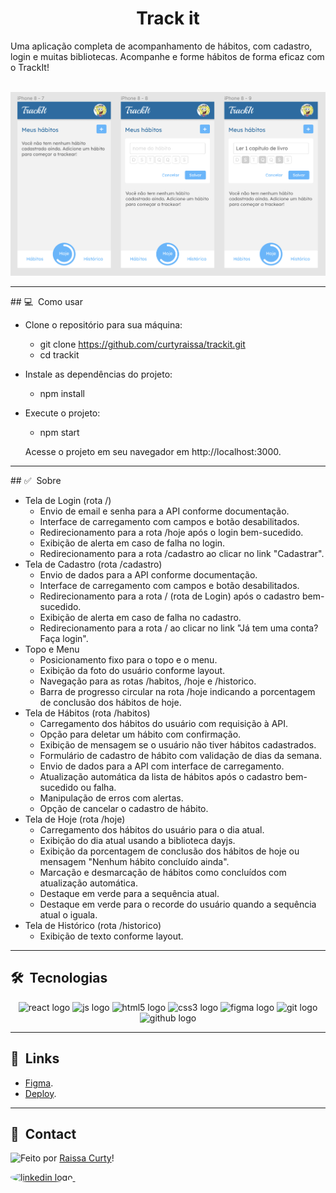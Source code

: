 <h1 align="center">Track it</h1>
 Uma aplicação completa de acompanhamento de hábitos, com cadastro, login e muitas bibliotecas. Acompanhe e forme hábitos de forma eficaz com o TrackIt!
<br></br>

![Imagem 1](./layout-projeto.png "Imagem 1")

<hr/>
## 💻 &nbsp;Como usar

- Clone o repositório para sua máquina:
    - git clone https://github.com/curtyraissa/trackit.git
    - cd trackit

- Instale as dependências do projeto:
    - npm install


- Execute o projeto:
    - npm start

    Acesse o projeto em seu navegador em http://localhost:3000.
<hr/>
## ✅ &nbsp;Sobre

- Tela de Login (rota /)
    - Envio de email e senha para a API conforme documentação.
    - Interface de carregamento com campos e botão desabilitados.
    - Redirecionamento para a rota /hoje após o login bem-sucedido.
    - Exibição de alerta em caso de falha no login.
    - Redirecionamento para a rota /cadastro ao clicar no link "Cadastrar".
- Tela de Cadastro (rota /cadastro)
    - Envio de dados para a API conforme documentação.
    - Interface de carregamento com campos e botão desabilitados.
    - Redirecionamento para a rota / (rota de Login) após o cadastro bem-sucedido.
    - Exibição de alerta em caso de falha no cadastro.
    - Redirecionamento para a rota / ao clicar no link "Já tem uma conta? Faça login".
- Topo e Menu
    - Posicionamento fixo para o topo e o menu.
    - Exibição da foto do usuário conforme layout.
    - Navegação para as rotas /habitos, /hoje e /historico.
    - Barra de progresso circular na rota /hoje indicando a porcentagem de conclusão dos hábitos de hoje.
- Tela de Hábitos (rota /habitos)
    - Carregamento dos hábitos do usuário com requisição à API.
    - Opção para deletar um hábito com confirmação.
    - Exibição de mensagem se o usuário não tiver hábitos cadastrados.
    - Formulário de cadastro de hábito com validação de dias da semana.
    - Envio de dados para a API com interface de carregamento.
    - Atualização automática da lista de hábitos após o cadastro bem-sucedido ou falha.
    - Manipulação de erros com alertas.
    - Opção de cancelar o cadastro de hábito.
- Tela de Hoje (rota /hoje)
    - Carregamento dos hábitos do usuário para o dia atual.
    - Exibição do dia atual usando a biblioteca dayjs.
    - Exibição da porcentagem de conclusão dos hábitos de hoje ou mensagem "Nenhum hábito concluído ainda".
    - Marcação e desmarcação de hábitos como concluídos com atualização automática.
    - Destaque em verde para a sequência atual.
    - Destaque em verde para o recorde do usuário quando a sequência atual o iguala.
- Tela de Histórico (rota /historico)
    - Exibição de texto conforme layout.
<hr/>

## 🛠 &nbsp;Tecnologias
<div align="center">
  <img src="https://cdn.jsdelivr.net/gh/devicons/devicon/icons/react/react-original.svg" height="40" width="52" alt="react logo"  />
  <img src="https://cdn.jsdelivr.net/gh/devicons/devicon/icons/javascript/javascript-original.svg" height="40" width="52" alt="js logo"  />
  <img src="https://cdn.jsdelivr.net/gh/devicons/devicon/icons/html5/html5-original.svg" height="40" width="52" alt="html5 logo"  />
  <img src="https://cdn.jsdelivr.net/gh/devicons/devicon/icons/css3/css3-original.svg" height="40" width="52" alt="css3 logo"  />
  <img src="https://cdn.jsdelivr.net/gh/devicons/devicon/icons/figma/figma-original.svg" height="40" width="52" alt="figma logo"   />        
  <img src="https://cdn.jsdelivr.net/gh/devicons/devicon/icons/git/git-original.svg" height="40" width="52" alt="git logo"  />
  <img src="https://cdn.jsdelivr.net/gh/devicons/devicon/icons/github/github-original.svg" height="40" width="52" alt="github logo" />                                   
</div>
<hr/>

## 🚀 &nbsp;Links

- [Figma](https://www.figma.com/file/3r8MSf9dIPuFlvZHuHTZXF/TrackIt?node-id=0%3A1&t=Dh5InK9yGfFESOP0-0).<br/>
- [Deploy](https://projeto11-trackit-xi-seven.vercel.app/).<br/>

<hr/>

## 💬 &nbsp;Contact
<img align="left" src="https://avatars.githubusercontent.com/curtyraissa?size=100">

Feito por [Raissa Curty](https://github.com/curtyraissa)!

<a href="https://www.linkedin.com/in/raissa-curty/" target="_blank">
    <img style="border-radius:50%;" src="https://raw.githubusercontent.com/maurodesouza/profile-readme-generator/master/src/assets/icons/social/linkedin/default.svg" width="52" height="40" alt="linkedin logo"  />
  </a>&nbsp;